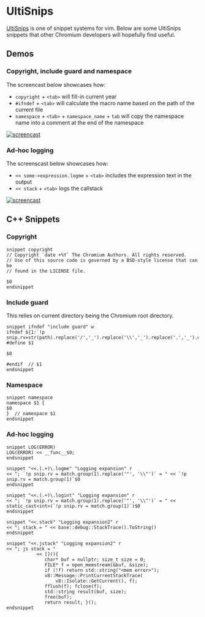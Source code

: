 # UltiSnips

[UltiSnips](https://vimawesome.com/plugin/ultisnips) is one of snippet systems
for vim.
Below are some UltiSnips snippets that other Chromium developers will hopefully
find useful.

## Demos

### Copyright, include guard and namespace

The screencast below showcases how:

- `copyright` + `<tab>` will fill-in current year
- `#ifndef` + `<tab>` will calculate the macro name based on the path
  of the current file
- `namespace` + `<tab>` + `namespace_name` + `tab` will copy the namespace
  name into a comment at the end of the namespace

[![screencast](https://drive.google.com/uc?id=1aDrBQ9G3NG2lO74GXq5J_x3lukzWoZZj)]()


### Ad-hoc logging

The screenscast below showcases how:
- `<< some->expression.logme` + `<tab>` includes the expression
  text in the output
- `<< stack` + `<tab>` logs the callstack

[![screencast](https://drive.google.com/uc?id=1skLOswLaXQ97HEEwxhvZO_wO-xQ5YoxW)]()


## C++ Snippets

### Copyright

```UltiSnips
snippet copyright
// Copyright `date +%Y` The Chromium Authors. All rights reserved.
// Use of this source code is governed by a BSD-style license that can be
// found in the LICENSE file.

$0
endsnippet
```


### Include guard

This relies on current directory being the Chromium root directory.

```Ultisnips
snippet ifndef "include guard" w
ifndef ${1:`!p snip.rv=str(path).replace('/','_').replace('\\','_').replace('.','_').upper()+'_'`}
#define $1

$0

#endif  // $1
endsnippet
```


### Namespace

```Ultisnips
snippet namespace
namespace $1 {
$0
}  // namespace $1
endsnippet
```


### Ad-hoc logging

```Ultisnips
snippet LOG(ERROR)
LOG(ERROR) << __func__$0;
endsnippet

snippet "<<.(.+)\.logme" "Logging expansion" r
<< "; `!p snip.rv = match.group(1).replace('"', '\\"')` = " << `!p snip.rv = match.group(1)`$0
endsnippet

snippet "<<.(.+)\.logint" "Logging expansion" r
<< "; `!p snip.rv = match.group(1).replace('"', '\\"')` = " << static_cast<int>(`!p snip.rv = match.group(1)`)$0
endsnippet

snippet "<<.stack" "Logging expansion2" r
<< "; stack = " << base::debug::StackTrace().ToString()
endsnippet

snippet "<<.jstack" "Logging expansion2" r
<< "; js stack = "
           << [](){
              char* buf = nullptr; size_t size = 0;
              FILE* f = open_memstream(&buf, &size);
              if (!f) return std::string("<mem error>");
              v8::Message::PrintCurrentStackTrace(
                  v8::Isolate::GetCurrent(), f);
              fflush(f); fclose(f);
              std::string result(buf, size);
              free(buf);
              return result; }();
endsnippet
```
